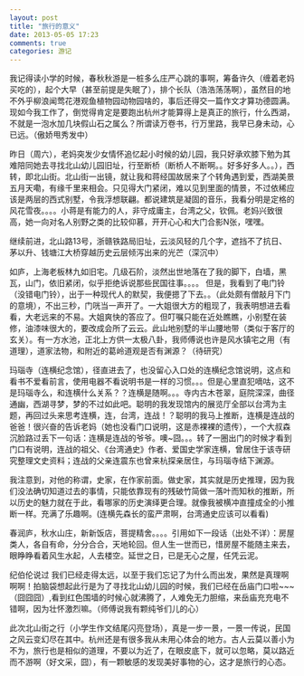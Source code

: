 ```yaml
---
layout: post
title: "旅行的意义"
date: 2013-05-05 17:23
comments: true
categories: 游记 
---
```


  我记得读小学的时候，春秋秋游是一桩多么庄严心跳的事啊，筹备许久（缠着老妈买吃的），起个大早（甚至前提是失眠了），排个长队（浩浩荡荡啊），虽然目的地不外乎柳浪闻莺花港观鱼植物园动物园啥的，事后还得交一篇作文才算功德圆满。现如今我工作了，倒觉得肯定是要跑出杭州才能算得上是真正的旅行，什么西湖，不就是一泡水加几块假山石之属么？所谓读万卷书，行万里路，我早已身未动，心已远。（傲娇甩秀发中）  
  
  昨日（周六），老妈突发少女情怀追忆起小时候的幼儿园，我只好承欢膝下勉为其难陪同她去寻找北山幼儿园旧址，行至断桥（断桥人不断啊。。好多好多人。。），西转，即北山街。北山街一出镜，就让我和蒋经国故居来了个转角遇到爱，西湖美景五月天嘞，有缘千里来相会。只见得大门紧闭，难以见到里面的情景，不过依稀应该是两层的西式别墅，令我浮想联翩。都说建筑是凝固的音乐，我看分明是定格的风花雪夜。。。。小蒋是有能力的人，非守成庸主，台湾之父，钦佩。老妈兴致很高，她一向对名人别野之类的比较仰慕，开开心心和大门合影N张，嘿嘿。  

  继续前进，北山路13号，浙赣铁路局旧址，云淡风轻的几个字，遮挡不了抗日、茅以升、钱塘江大桥穿越历史云层倾泻出来的光芒（深沉中）  

  如庐，上海老板林九如旧宅。几级石阶，淡然出世地落在了我的脚下，白墙，黑瓦，山门，依旧紧闭，似乎拒绝诉说那些民国往事。。。。 但是，我看到了电门铃（没错电门铃），出于一种现代人的默契，我便摁了下去。。（此处颇有僧敲月下门的意境），不出三秒，门咣当一声开了。一大姐很大方的粗现了，我表明想进去看看，大老远来的不易。大姐爽快的答应了。但叮嘱只能在近处瞧瞧，小别墅在装修，油漆味很大的，要改成会所了云云。此山地别墅的半山腰地带（类似于客厅的玄关）。有一方水池，正北上方供一太极八卦，我师傅说也许是风水镇宅之用（有道理），道家法物，和附近的葛岭道观是否有渊源？（待研究）  

  玛瑙寺（连横纪念馆），径直进去了，也没留心入口处的连横纪念馆说明，这点和看书不爱看前言，使用电器不看说明书是一样的习惯。。。但是心里直犯嘀咕，这不是玛瑙寺么，和连横什么关系？？连横是随啊。。。寺内古木苍翠，庭院深深，曲径通幽，西湖寻梦，梦的不过如此吧。聪明的我发现馆内的展览厅全部以台湾为主题，再回过头来思考连横，连，台湾，连战！？聪明的我马上推断，连横是连战的爸爸！很兴奋的告诉老妈（她也没看门口说明，这是赤裸裸的遗传），一个大叔森沉脸路过丢下一句话：连横是连战的爷爷。噢~囧。。。转了一圈出门的时候才看到门口有说明，连战的祖父、《台湾通史》作者、爱国史学家连横，曾居住于该寺研究整理文史资料；连战的父亲连震东也曾来杭探亲居住，与玛瑙寺结下渊源。  

  我注意到，对他的称谓，史家，在作家前面。做史家，其实就是历史推理，因为我们没法确切知道过去的事情，只能依靠现有的残破竹简做一落叶而知秋的推断，所以历史的魅力就在于此，看哪家的历史演绎更合理。就像我被横冲直撞成全的小推断一样。充满了乐趣啊。(连横先森长的蛮严肃啊，台湾通史应该可以看看)  

  春润庐，秋水山庄，新新饭店，菩提精舍。。。。引用如下一段话（出处不详）：房屋类人，各自有命，分分合合，天地轮回。但人生一世而已，惜房屋不能随主来去，眼睁睁看着风生水起，人去楼空。延世之日，已是无心之屋，任凭云泥。  

  纪伯伦说过 我们已经走得太远，以至于我们忘记了为什么而出发，果然是真理啊啊啊！拍脑袋想起此行是为了寻找北山幼儿园的时候，我们已经在岳庙门口啦~~~（囧囧囧）,看到红色围墙的时候心就沸腾了，人难免无力胆缩，来岳庙充充电不错啊，因为壮怀激烈嘛。（师傅说我有颗纯爷们儿的心）  

  此次北山街之行（小学生作文结尾闪亮登场），真是一步一景，一景一传说，民国之风云变幻尽在其中。杭州还是有很多我从未用心体会的地方。古人云莫以善小为不为，旅行也是相似的道理，不要以为近了，在眼皮底下，就可以忽略，莫以路近而不游啊（好文采，囧），有一颗敏感的发现美好事物的心，这才是旅行的心态。  


